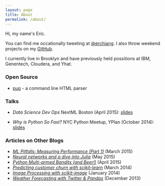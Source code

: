 ```yaml
---
layout: page
title: About
permalink: /about/
---
```


Hi, my name's Eric.

You can find me occationally tweeting at [@erchiang](https://twitter.com/erchiang). I also throw weekend projects on my [GitHub](https://github.com/ericchiang).

I currently live in Brooklyn and have previously held possitions at IBM, Genentech, Cloudera, and Yhat.

### Open Source

* [pup](https://github.com/ericchiang/pup) - a command line HTML parser

### Talks

* _Data Science Dev Ops_ NextML Boston (April 2015): [slides](http://www.slideshare.net/ericmchiang/nextml-boston-data-science-dev-ops)

* _Why is Python So Fast?_ NYC Python Meetup, YPlan (October 2014): [slides](https://docs.google.com/presentation/d/1dQOflsmAaSDa4RC4l7JxkqBVTFENdkG6KjdB39ss3eo/edit?usp=sharing)

### Articles on Other Blogs

* [_ML Pitfalls: Measuring Performance (Part 1)_](http://blog.yhathq.com/posts/measuring-model-performance-1.html) (March 2015)
* [_Neural networks and a dive into Julia_](http://blog.yhathq.com/posts/julia-neural-networks.html) (May 2015)
* [_Python Multi-armed Bandits (and Beer!)_](http://blog.yhathq.com/posts/the-beer-bandit.html) (April 2015)
* [_Predicting customer churn with scikit-learn_](http://blog.yhathq.com/posts/predicting-customer-churn-with-sklearn.html) (March 2014)
* [_Image Processing with scikit-image_](http://blog.yhathq.com/posts/image-processing-with-scikit-image.html) (January 2014)
* [_Weather Forecasting with Twitter & Pandas_](http://blog.yhathq.com/posts/predict-weather-with-kaggle-twitter-emoticons-pandas.html) (December 2013)
